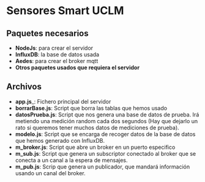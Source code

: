 # Sensores Smart UCLM
## Paquetes necesarios 
* __NodeJs__: para crear el servidor
* __InfluxDB__: la base de datos usada
* __Aedes__: para crear el broker mqtt
* __Otros paquetes usados que requiera el servidor__

## Archivos
* __app.js___: Fichero principal del servidor
* __borrarBase.js__: Script que borra las tablas que hemos usado
* __datosPrueba.js__: Script que nos genera una base de datos de prueba. Irá metiendo una medición random cada dos segundos (Hay que dejarlo un rato si queremos tener muchos datos de mediciones de prueba).
* __modelo.js__: Script que se encarga de recoger datos de la base de datos que hemos generado con InfluxDB.
* __m_broker.js__: Script que abre un broker en un puerto especifico
* __m_sub.js__: Script que genera un subscriptor conectado al broker que se conecta a un canal a la espera de mensajes.
* __m_pub.js__: Scrip que genera un publicador, que mandará información usando un canal del broker.
